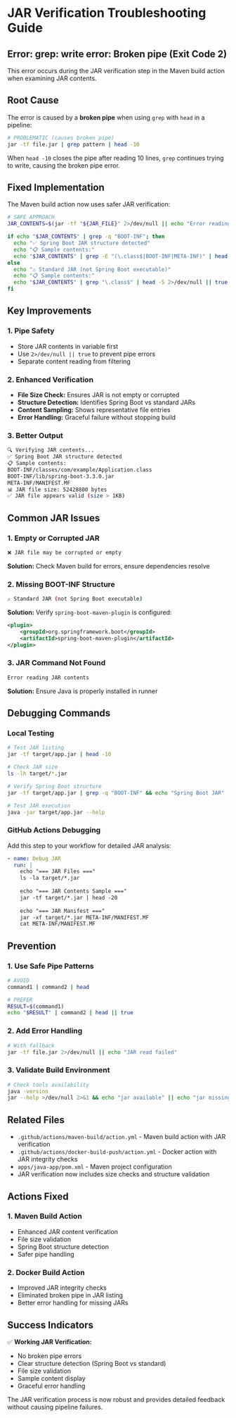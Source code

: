 # JAR Verification Troubleshooting Guide

## Error: grep: write error: Broken pipe (Exit Code 2)

This error occurs during the JAR verification step in the Maven build action when examining JAR contents.

## Root Cause

The error is caused by a **broken pipe** when using `grep` with `head` in a pipeline:

```bash
# PROBLEMATIC (causes broken pipe)
jar -tf file.jar | grep pattern | head -10
```

When `head -10` closes the pipe after reading 10 lines, `grep` continues trying to write, causing the broken pipe error.

## Fixed Implementation

The Maven build action now uses safer JAR verification:

```bash
# SAFE APPROACH
JAR_CONTENTS=$(jar -tf "${JAR_FILE}" 2>/dev/null || echo "Error reading JAR contents")

if echo "$JAR_CONTENTS" | grep -q "BOOT-INF"; then
  echo "✅ Spring Boot JAR structure detected"
  echo "📋 Sample contents:"
  echo "$JAR_CONTENTS" | grep -E "(\.class$|BOOT-INF|META-INF)" | head -5 2>/dev/null || true
else
  echo "⚠️ Standard JAR (not Spring Boot executable)"
  echo "📋 Sample contents:"
  echo "$JAR_CONTENTS" | grep "\.class$" | head -5 2>/dev/null || true
fi
```

## Key Improvements

### 1. **Pipe Safety**
- Store JAR contents in variable first
- Use `2>/dev/null || true` to prevent pipe errors
- Separate content reading from filtering

### 2. **Enhanced Verification**
- **File Size Check:** Ensures JAR is not empty or corrupted
- **Structure Detection:** Identifies Spring Boot vs standard JARs
- **Content Sampling:** Shows representative file entries
- **Error Handling:** Graceful failure without stopping build

### 3. **Better Output**
```bash
🔍 Verifying JAR contents...
✅ Spring Boot JAR structure detected
📋 Sample contents:
BOOT-INF/classes/com/example/Application.class
BOOT-INF/lib/spring-boot-3.3.0.jar
META-INF/MANIFEST.MF
📊 JAR file size: 52428800 bytes
✅ JAR file appears valid (size > 1KB)
```

## Common JAR Issues

### 1. **Empty or Corrupted JAR**
```bash
❌ JAR file may be corrupted or empty
```
**Solution:** Check Maven build for errors, ensure dependencies resolve

### 2. **Missing BOOT-INF Structure**
```bash
⚠️ Standard JAR (not Spring Boot executable)
```
**Solution:** Verify `spring-boot-maven-plugin` is configured:

```xml
<plugin>
    <groupId>org.springframework.boot</groupId>
    <artifactId>spring-boot-maven-plugin</artifactId>
</plugin>
```

### 3. **JAR Command Not Found**
```bash
Error reading JAR contents
```
**Solution:** Ensure Java is properly installed in runner

## Debugging Commands

### Local Testing
```bash
# Test JAR listing
jar -tf target/app.jar | head -10

# Check JAR size
ls -lh target/*.jar

# Verify Spring Boot structure
jar -tf target/app.jar | grep -q "BOOT-INF" && echo "Spring Boot JAR" || echo "Standard JAR"

# Test JAR execution
java -jar target/app.jar --help
```

### GitHub Actions Debugging
Add this step to your workflow for detailed JAR analysis:

```yaml
- name: Debug JAR
  run: |
    echo "=== JAR Files ==="
    ls -la target/*.jar
    
    echo "=== JAR Contents Sample ==="
    jar -tf target/*.jar | head -20
    
    echo "=== JAR Manifest ==="
    jar -xf target/*.jar META-INF/MANIFEST.MF
    cat META-INF/MANIFEST.MF
```

## Prevention

### 1. **Use Safe Pipe Patterns**
```bash
# AVOID
command1 | command2 | head

# PREFER
RESULT=$(command1)
echo "$RESULT" | command2 | head || true
```

### 2. **Add Error Handling**
```bash
# With fallback
jar -tf file.jar 2>/dev/null || echo "JAR read failed"
```

### 3. **Validate Build Environment**
```bash
# Check tools availability
java -version
jar --help >/dev/null 2>&1 && echo "jar available" || echo "jar missing"
```

## Related Files

- `.github/actions/maven-build/action.yml` - Maven build action with JAR verification
- `.github/actions/docker-build-push/action.yml` - Docker action with JAR integrity checks
- `apps/java-app/pom.xml` - Maven project configuration
- JAR verification now includes size checks and structure validation

## Actions Fixed

### 1. **Maven Build Action**
- Enhanced JAR content verification
- File size validation
- Spring Boot structure detection
- Safer pipe handling

### 2. **Docker Build Action**
- Improved JAR integrity checks
- Eliminated broken pipe in JAR listing
- Better error handling for missing JARs

## Success Indicators

✅ **Working JAR Verification:**
- No broken pipe errors
- Clear structure detection (Spring Boot vs standard)
- File size validation
- Sample content display
- Graceful error handling

The JAR verification process is now robust and provides detailed feedback without causing pipeline failures.